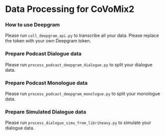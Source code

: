 # Data Processing for CoVoMix2

### How to use Deepgram
Please run `call_deepgram_api.py` to transcribe all your data. Please replace the token with your own Deepgram token. 

### Prepare Podcast Dialogue data
Please run `process_podcast_deepgram_dialogue.py` to split your dialogue data. 

### Prepare Podcast Monologue data
Please run `process_podcast_deepgram_monologue.py` to split your monologue data.

### Prepare Simulated Dialogue data
Please run `process_dialogue_simu_from_libriheavy.py` to simulate your dialogue data.
